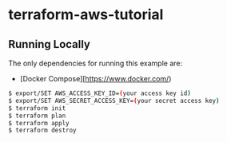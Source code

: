 # terraform-aws-tutorial


## Running Locally
The only dependencies for running this example are:

- [Docker Compose][https://www.docker.com/)


```sh
$ export/SET AWS_ACCESS_KEY_ID=(your access key id)
$ export/SET AWS_SECRET_ACCESS_KEY=(your secret access key)
$ terraform init
$ terraform plan
$ terraform apply
$ terraform destroy
```

##
